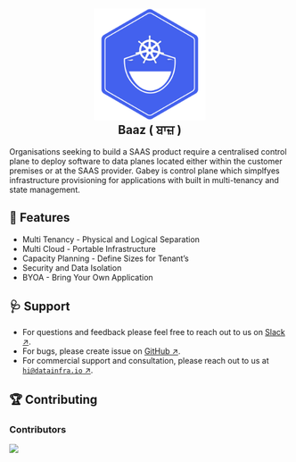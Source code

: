 <h2 align="center">
  <picture>
    <img alt="DataInfra Logo" src="https://raw.githubusercontent.com/datainfrahq/.github/main/images/ballastdata.png" width="200" height="200">
  </picture>
  <br>
  Baaz ( ਬਾਜ਼ )
  </br>
</h2>


<div align="center">

</div>
Organisations seeking to build a SAAS product require a centralised control plane to deploy software to data planes located either within the customer premises or at the SAAS provider. Gabey is control plane which simplfyes infrastructure provisioning for applications with built in multi-tenancy and state management. 


## :rocket: Features

- Multi Tenancy - Physical and Logical Separation
- Multi Cloud - Portable Infrastructure
- Capacity Planning - Define Sizes for Tenant’s
- Security and Data Isolation 
- BYOA - Bring Your Own Application


## :stethoscope: Support

- For questions and feedback please feel free to reach out to us on [Slack ↗︎](https://launchpass.com/datainfra-workspace).
- For bugs, please create issue on [GitHub ↗︎](https://github.com/datainfrahq/gabey/issues).
- For commercial support and consultation, please reach out to us at [`hi@datainfra.io` ↗︎](mailto:hi@datainfra.io).

## :trophy: Contributing

### Contributors

<a href="https://github.com/datainfrahq/ballastdata/graphs/contributors"><img src="https://contrib.rocks/image?repo=datainfrahq/gabey" /></a>
